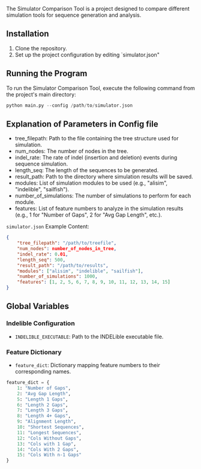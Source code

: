 The Simulator Comparison Tool is a project designed to compare different simulation tools for sequence generation and analysis.

## Installation
1. Clone the repository.
3. Set up the project configuration by editing `simulator.json"

## Running the Program
To run the Simulator Comparison Tool, execute the following command from the project's main directory:
```python
python main.py --config /path/to/simulator.json
```
## Explanation of Parameters in Config file
- tree_filepath: Path to the file containing the tree structure used for simulation.
- num_nodes: The number of nodes in the tree.
- indel_rate: The rate of indel (insertion and deletion) events during sequence simulation.
- length_seq: The length of the sequences to be generated.
- result_path: Path to the directory where simulation results will be saved.
- modules: List of simulation modules to be used (e.g., "alisim", "indelible", "sailfish").
- number_of_simulations: The number of simulations to perform for each module.
- features: List of feature numbers to analyze in the simulation results (e.g., 1 for "Number of Gaps", 2 for "Avg Gap Length", etc.).

`simulator.json` Example Content:
```json
{
    "tree_filepath": "/path/to/treefile",
    "num_nodes": number_of_nodes_in_tree,
    "indel_rate": 0.01,
    "length_seq": 500,
    "result_path": "/path/to/results",
    "modules": ["alisim", "indelible", "sailfish"],
    "number_of_simulations": 1000,
    "features": [1, 2, 5, 6, 7, 8, 9, 10, 11, 12, 13, 14, 15]
}
```

## Global Variables

### Indelible Configuration
- `INDELIBLE_EXECUTABLE`: Path to the INDELible executable file.

### Feature Dictionary
- `feature_dict`: Dictionary mapping feature numbers to their corresponding names.
```python
feature_dict = {
    1: "Number of Gaps",
    2: "Avg Gap Length",
    5: "Length 1 Gaps",
    6: "Length 2 Gaps",
    7: "Length 3 Gaps",
    8: "Length 4+ Gaps",
    9: "Alignment Length",
    10: "Shortest Sequences",
    11: "Longest Sequences",
    12: "Cols Without Gaps",
    13: "Cols with 1 Gap",
    14: "Cols With 2 Gaps",
    15: "Cols With n-1 Gaps"
}
```


